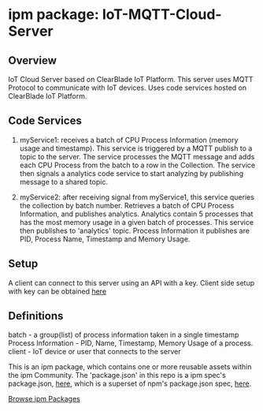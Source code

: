 # ipm package: IoT-MQTT-Cloud-Server

## Overview
IoT Cloud Server based on ClearBlade IoT Platform. 
This server uses MQTT Protocol to communicate with IoT devices.
Uses code services hosted on ClearBlade IoT Platform. 

## Code Services

1. myService1: receives a batch of CPU Process Information (memory usage and timestamp). This service is triggered by a MQTT publish to a topic to the server. The service processes the MQTT message and adds each CPU Process from the batch to a row in the Collection. The service then signals a analytics code service to start analyzing by publishing message to a shared topic.

2. myService2: after receiving signal from myService1, this service queries the collection by batch number. Retrieves a batch of CPU Process Information, and publishes analytics. Analytics contain 5 processes that has the most memory usage in a given batch of processes. This service then publishes to 'analytics' topic. Process Information it publishes are PID, Process Name, Timestamp and Memory Usage. 

## Setup
A client can connect to this server using an API with a key.
Client side setup with key can be obtained [here](https://github.com/sulo1337/IoT-MQTT-device-client)

## Definitions
batch - a group(list) of process information taken in a single timestamp
Process Information - PID, Name, Timestamp, Memory Usage of a process.
client - IoT device or user that connects to the server

This is an ipm package, which contains one or more reusable assets within the ipm Community. The 'package.json' in this repo is a ipm spec's package.json, [here](https://docs.clearblade.com/v/3/6-ipm/spec), which is a superset of npm's package.json spec, [here](https://docs.npmjs.com/files/package.json).

[Browse ipm Packages](https://ipm.clearblade.com)
